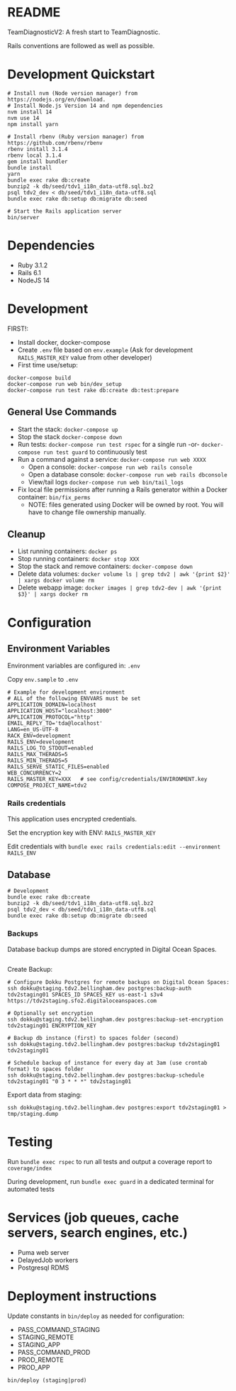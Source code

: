 # README

TeamDiagnosticV2: A fresh start to TeamDiagnostic.

Rails conventions are followed as well as possible.

# Development Quickstart

```
# Install nvm (Node version manager) from https://nodejs.org/en/download.
# Install Node.js Version 14 and npm dependencies
nvm install 14
nvm use 14
npm install yarn

# Install rbenv (Ruby version manager) from https://github.com/rbenv/rbenv
rbenv install 3.1.4
rbenv local 3.1.4
gem install bundler
bundle install
yarn
bundle exec rake db:create
bunzip2 -k db/seed/tdv1_i18n_data-utf8.sql.bz2
psql tdv2_dev < db/seed/tdv1_i18n_data-utf8.sql
bundle exec rake db:setup db:migrate db:seed

# Start the Rails application server
bin/server
```

# Dependencies

* Ruby 3.1.2
* Rails 6.1
* NodeJS 14

# Development

FIRST!:
* Install docker, docker-compose
* Create `.env` file based on `env.example` (Ask for development `RAILS_MASTER_KEY` value from other developer)
* First time use/setup:

```
docker-compose build
docker-compose run web bin/dev_setup
docker-compose run test rake db:create db:test:prepare
```

## General Use Commands

* Start the stack: `docker-compose up`
* Stop the stack `docker-compose down`
* Run tests: `docker-compose run test rspec` for a single run -or- `docker-compose run test guard` to continuously test
* Run a command against a service: `docker-compose run web XXXX`
  * Open a console: `docker-compose run web rails console`
  * Open a database console: `docker-compose run web rails dbconsole`
  * View/tail logs `docker-compose run web bin/tail_logs`
* Fix local file permissions after running a Rails generator within a Docker container: `bin/fix_perms`
  * NOTE: files generated using Docker will be owned by root. You will have to change file ownership manually.

## Cleanup
* List running containers: `docker ps`
* Stop running containers: `docker stop XXX`
* Stop the stack and remove containers: `docker-compose down`
* Delete data volumes: `docker volume ls | grep tdv2 | awk '{print $2}' | xargs docker volume rm`
* Delete webapp image: `docker images | grep tdv2-dev | awk '{print $3}' | xargs docker rm`

# Configuration

## Environment Variables

Environment variables are configured in: `.env`

Copy `env.sample` to `.env`

```
# Example for development environment
# ALL of the following ENVVARS must be set
APPLICATION_DOMAIN=localhost
APPLICATION_HOST="localhost:3000"
APPLICATION_PROTOCOL="http"
EMAIL_REPLY_TO='tda@localhost'
LANG=en_US-UTF-8
RACK_ENV=development
RAILS_ENV=development
RAILS_LOG_TO_STDOUT=enabled
RAILS_MAX_THERADS=5
RAILS_MIN_THERADS=5
RAILS_SERVE_STATIC_FILES=enabled
WEB_CONCURRENCY=2
RAILS_MASTER_KEY=XXX   # see config/credentials/ENVIRONMENT.key
COMPOSE_PROJECT_NAME=tdv2
```

### Rails credentials

This application uses encrypted credentials.

Set the encryption key with ENV: `RAILS_MASTER_KEY`

Edit credentials with `bundle exec rails credentials:edit --environment RAILS_ENV`

## Database

```
# Development
bundle exec rake db:create
bunzip2 -k db/seed/tdv1_i18n_data-utf8.sql.bz2
psql tdv2_dev < db/seed/tdv1_i18n_data-utf8.sql
bundle exec rake db:setup db:migrate db:seed
```

### Backups

Database backup dumps are stored encrypted in Digital Ocean Spaces.


```
```

Create Backup:

```
# Configure Dokku Postgres for remote backups on Digital Ocean Spaces:
ssh dokku@staging.tdv2.bellingham.dev postgres:backup-auth tdv2staging01 SPACES_ID SPACES_KEY us-east-1 s3v4 https://tdv2staging.sfo2.digitaloceanspaces.com

# Optionally set encryption
ssh dokku@staging.tdv2.bellingham.dev postgres:backup-set-encryption tdv2staging01 ENCRYPTION_KEY

# Backup db instance (first) to spaces folder (second)
ssh dokku@staging.tdv2.bellingham.dev postgres:backup tdv2staging01 tdv2staging01

# Schedule backup of instance for every day at 3am (use crontab format) to spaces folder
ssh dokku@staging.tdv2.bellingham.dev postgres:backup-schedule tdv2staging01 "0 3 * * *" tdv2staging01
```

Export data from staging:

```
ssh dokku@staging.tdv2.bellingham.dev postgres:export tdv2staging01 > tmp/staging.dump
```

# Testing

Run `bundle exec rspec` to run all tests and output a coverage report to `coverage/index`

During development, run `bundle exec guard` in a dedicated terminal for automated tests

# Services (job queues, cache servers, search engines, etc.)

* Puma web server
* DelayedJob workers
* Postgresql RDMS

# Deployment instructions

Update constants in `bin/deploy` as needed for  configuration:

* PASS_COMMAND_STAGING
* STAGING_REMOTE
* STAGING_APP
* PASS_COMMAND_PROD
* PROD_REMOTE
* PROD_APP

`bin/deploy (staging|prod)`
